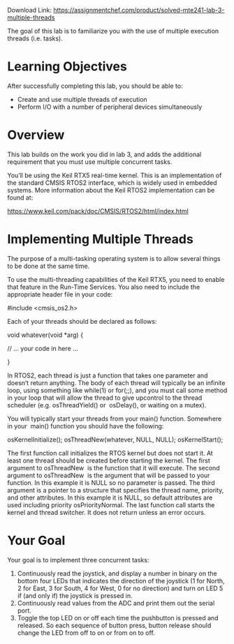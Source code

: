 Download Link: https://assignmentchef.com/product/solved-mte241-lab-3-multiple-threads
<br>



The goal of this lab is to familiarize you with the use of multiple execution threads (i.e. tasks).

<h1>Learning Objectives</h1>

After successfully completing this lab, you should be able to:

<ul>

 <li>Create and use multiple threads of execution</li>

 <li>Perform I/O with a number of peripheral devices simultaneously</li>

</ul>

<h1>Overview</h1>




This lab builds on the work you did in lab 3, and adds the additional requirement that you must use multiple concurrent tasks.




You’ll be using the Keil RTX5 real-time kernel. This is an implementation of the standard CMSIS RTOS2 interface, which is widely used in embedded systems. More information about the Keil RTOS2 implementation can be found at:

<a href="https://www.keil.com/pack/doc/CMSIS/RTOS2/html/index.html">https://www.keil.com/pack/doc/CMSIS/RTOS2/html/index.html</a>




<h1>Implementing Multiple Threads</h1>




The purpose of a multi-tasking operating system is to allow several things to be done at the same time.




To use the multi-threading capabilities of the Keil RTX5, you need to enable that feature in the Run-Time Services. You also need to include the appropriate header file in your code:




#include &lt;cmsis_os2.h&gt;




Each of your threads should be declared as follows:




void whatever(void *arg) {

// … your code in here …

}

In RTOS2, each thread is just a function that takes one parameter and doesn’t return anything. The body of each thread will typically be an infinite loop, using something like while(1)​              or​          for(;;), and you must call some method in your loop that will allow the thread to give up​       control to the thread scheduler (e.g. osThreadYield()​             or ​ osDelay(), or waiting on a​  mutex).​




You will typically start your threads from your main()​              function. Somewhere in your ​               main()​ function you should have the following:




osKernelInitialize(); osThreadNew(whatever, NULL, NULL); osKernelStart();




The first function call initializes the RTOS kernel but does not start it.  At least one thread should be created before starting the kernel.  The first argument to osThreadNew ​       is the function that it​     will execute.  The second argument to osThreadNew ​   is the argument that will be passed to your​    function.  In this example it is NULL so no parameter is passed.  The third argument is a pointer to a structure that specifies the thread name, priority, and other attributes.  In this example it is NULL, so default attributes are used including priority osPriorityNormal​     .  The last function call​               starts the kernel and thread switcher.  It does not return unless an error occurs.




<h1>Your Goal</h1>




Your goal is to implement three concurrent tasks:




<ol>

 <li>Continuously read the joystick, and display a number in binary on the bottom four LEDs that indicates the direction of the joystick (1 for North, 2 for East, 3 for South, 4 for West, 0 for no direction) and turn on LED 5 if (and only if) the joystick is pressed in.</li>

 <li>Continuously read values from the ADC and print them out the serial port.</li>

 <li>Toggle the top LED on or off each time the pushbutton is pressed and released. So each sequence of button press, button release should change the LED from off to on or from on to off.</li>

</ol>